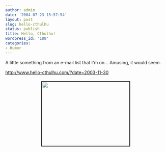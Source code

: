 ```yaml
---
author: admin
date: '2004-07-23 15:57:54'
layout: post
slug: hello-cthulhu
status: publish
title: Hello, Cthulhu!
wordpress_id: '188'
categories:
- Humor
---
```

<p>A little something from an e-mail list that I&#39;m on... Amusing, it would seem.</p><p><a href="http://www.hello-cthulhu.com/?date=2003-11-30">
http://www.hello-cthulhu.com/?date=2003-11-30</a></p><p align="center"><img border="2" src="http://www.arcanology.com/images/hello-cthulhu.jpg" width="275" height="201" hspace="5" vspace="5"></p>
